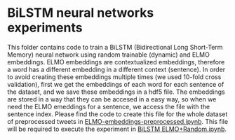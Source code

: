 # BiLSTM neural networks experiments

This folder contains code to train a BiLSTM (Bidirectional Long Short-Term Memory) neural network using random trainable (dynamic) and ELMO embeddings. ELMO embeddings are contextualized embeddings, therefore a word has a different embedding in a different context (sentence). In order to avoid creating these embeddings multiple times (we used 10-fold cross validation), first we get the embeddings of each word for each sentence of the dataset, and we save these embeddings in a hdf5 file. The embeddings are stored in a way that they can be accesed in a easy way, so when we need the ELMO emeddings for a sentence, we access the file with the sentence index. Please find the code to create this file for the whole dataset of preprocessed tweets in [ELMO-embeddings-preprocessed.ipynb](../CNN-based%20notebooks/ELMO-embeddings-preprocessed.ipynb). This file will be required to execute the experiment in 
 	[BiLSTM ELMO+Random.ipynb](./Bi-LSTM%20notebooks/BiLSTM%20ELMO+Random.ipynb).
